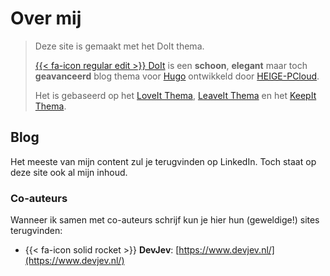 # Over mij


> Deze site is gemaakt met het DoIt thema.
> 
> [{{< fa-icon regular edit >}} DoIt](https://github.com/HEIGE-PCloud/DoIt) is een **schoon**, **elegant** maar toch **geavanceerd** blog thema voor [Hugo](https://gohugo.io/) ontwikkeld door [HEIGE-PCloud](https://github.com/HEIGE-PCloud).
>
> Het is gebaseerd op het [LoveIt Thema](https://github.com/dillonzq/LoveIt), [LeaveIt Thema](https://github.com/liuzc/LeaveIt) en het [KeepIt Thema](https://github.com/Fastbyte01/KeepIt).

## Blog

Het meeste van mijn content zul je terugvinden op LinkedIn. Toch staat op deze site ook al mijn inhoud.

### Co-auteurs

Wanneer ik samen met co-auteurs schrijf kun je hier hun (geweldige!) sites terugvinden:
* {{< fa-icon solid rocket >}} **DevJev**: [https://www.devjev.nl/](https://www.devjev.nl/)


